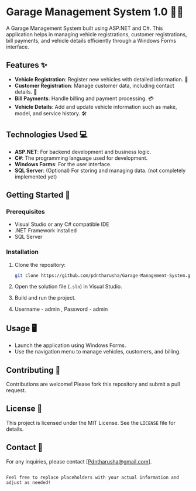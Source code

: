 # Garage Management System 1.0 🚗🔧

A Garage Management System built using ASP.NET and C#. This application helps in managing vehicle registrations, customer registrations, bill payments, and vehicle details efficiently through a Windows Forms interface.

## Features ✨

- **Vehicle Registration**: Register new vehicles with detailed information. 🚙
- **Customer Registration**: Manage customer data, including contact details. 👤
- **Bill Payments**: Handle billing and payment processing. 💳
- **Vehicle Details**: Add and update vehicle information such as make, model, and service history. 🛠️

## Technologies Used 💻

- **ASP.NET**: For backend development and business logic.
- **C#**: The programming language used for development.
- **Windows Forms**: For the user interface.
- **SQL Server**: (Optional) For storing and managing data. (not completely implemented yet)

  
## Getting Started 🚀

### Prerequisites

- Visual Studio or any C# compatible IDE
- .NET Framework installed
- SQL Server 

### Installation

1. Clone the repository:
    ```bash
    git clone https://github.com/pdntharusha/Garage-Management-System.git
    ```

2. Open the solution file (`.sln`) in Visual Studio.

3. Build and run the project.

4. Username - admin , Password - admin

## Usage 🖥️

- Launch the application using Windows Forms.
- Use the navigation menu to manage vehicles, customers, and billing.

## Contributing 🤝

Contributions are welcome! Please fork this repository and submit a pull request.

## License 📜

This project is licensed under the MIT License. See the `LICENSE` file for details.

## Contact 📧

For any inquiries, please contact [Pdntharusha@gmail.com].
```

Feel free to replace placeholders with your actual information and adjust as needed!
